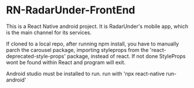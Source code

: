 # RN-RadarUnder-FrontEnd

This is a React Native android project. It is RadarUnder's mobile app, which is the main channel for its services.

If cloned to a local repo, after running npm install, you have to manually parch the carousel package, importing styleprops from the 'react-deprecated-style-props'
package, instead of react. If not done StyleProps wont be found within React and program will exit.

Android studio must be installed to run. run with 'npx react-native run-android'
